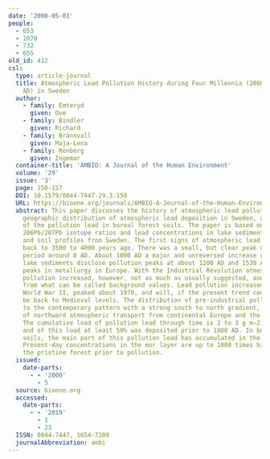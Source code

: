 ```yaml
---
date: '2000-05-01'
people:
  - 653
  - 1070
  - 732
  - 655
old_id: 412
csl:
  type: article-journal
  title: Atmospheric Lead Pollution History during Four Millennia (2000 BC to 2000
    AD) in Sweden
  author:
    - family: Emteryd
      given: Ove
    - family: Bindler
      given: Richard
    - family: Brännvall
      given: Maja-Lena
    - family: Renberg
      given: Ingemar
  container-title: 'AMBIO: A Journal of the Human Environment'
  volume: '29'
  issue: '3'
  page: 150-157
  DOI: 10.1579/0044-7447-29.3.150
  URL: https://bioone.org/journals/AMBIO-A-Journal-of-the-Human-Environment/volume-29/issue-3/0044-7447-29.3.150/Atmospheric-Lead-Pollution-History-during-Four-Millennia-2000-BC-to/10.1579/0044-7447-29.3.150.full
  abstract: This paper discusses the history of atmospheric lead pollution, the past
    geographic distribution of atmospheric lead deposition in Sweden, and the fate
    of the pollution lead in boreal forest soils. The paper is based on analyses of
    206Pb/207Pb isotope ratios and lead concentrations in lake sediments, peat deposits
    and soil profiles from Sweden. The first signs of atmospheric lead pollution date
    back to 3500 to 4000 years ago. There was a small, but clear peak during the Greek-Roman
    period around 0 AD. About 1000 AD a major and unreversed increase occurred; varved
    lake sediments disclose pollution peaks at about 1200 AD and 1530 AD, which match
    peaks in metallurgy in Europe. With the Industrial Revolution atmospheric lead
    pollution increased, however, not as much as usually suggested, and not at all
    from what can be called background values. Lead pollution increased markedly after
    World War II, peaked about 1970, and will, if the present trend continues, soon
    be back to Medieval levels. The distribution of pre-industrial pollution was similar
    to the contemporary pattern with a strong south to north gradient, as a result
    of northward atmospheric transport from continental Europe and the British Isles.
    The cumulative load of pollution lead through time is 2 to 3 g m−2 in S Sweden,
    and of this load at least 50% was deposited prior to 1800 AD. In boreal forest
    soils, the main part of this pollution lead has accumulated in the B horizon.
    Present-day concentrations in the mor layer are up to 1000 times higher than in
    the pristine forest prior to pollution.
  issued:
    date-parts:
      - - '2000'
        - 5
  source: bioone.org
  accessed:
    date-parts:
      - - '2019'
        - 1
        - 23
  ISSN: 0044-7447, 1654-7209
  journalAbbreviation: ambi
---
```


